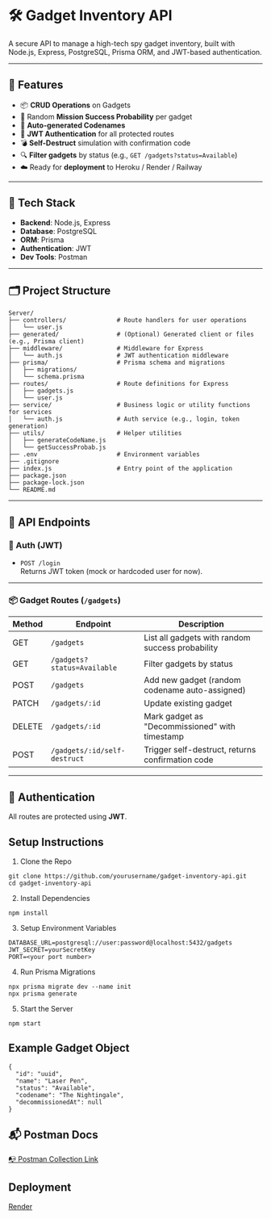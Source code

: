 # 🛠️ Gadget Inventory API

A secure API to manage a high-tech spy gadget inventory, built with Node.js, Express, PostgreSQL, Prisma ORM, and JWT-based authentication.

---

## 🚀 Features

- 📦 **CRUD Operations** on Gadgets
- 🎯 Random **Mission Success Probability** per gadget
- 🧠 **Auto-generated Codenames**
- 🔐 **JWT Authentication** for all protected routes
- 💣 **Self-Destruct** simulation with confirmation code
- 🔍 **Filter gadgets** by status (e.g., `GET /gadgets?status=Available`)
- ☁️ Ready for **deployment** to Heroku / Render / Railway

---

## 🧩 Tech Stack

- **Backend**: Node.js, Express
- **Database**: PostgreSQL
- **ORM**: Prisma
- **Authentication**: JWT
- **Dev Tools**: Postman

---

## 🗂️ Project Structure
```
Server/
├── controllers/              # Route handlers for user operations
│   └── user.js
├── generated/                # (Optional) Generated client or files (e.g., Prisma client)
├── middleware/               # Middleware for Express
│   └── auth.js               # JWT authentication middleware
├── prisma/                   # Prisma schema and migrations
│   ├── migrations/
│   └── schema.prisma
├── routes/                   # Route definitions for Express
│   ├── gadgets.js
│   └── user.js
├── service/                  # Business logic or utility functions for services
│   └── auth.js               # Auth service (e.g., login, token generation)
├── utils/                    # Helper utilities
│   ├── generateCodeName.js
│   └── getSuccessProbab.js
├── .env                      # Environment variables
├── .gitignore
├── index.js                  # Entry point of the application
├── package.json
├── package-lock.json
└── README.md
```

---

## 🧪 API Endpoints

### 🔐 Auth (JWT)

- `POST /login`  
  Returns JWT token (mock or hardcoded user for now).

---

### 📦 Gadget Routes (`/gadgets`)

| Method | Endpoint                       | Description |
|--------|--------------------------------|-------------|
| GET    | `/gadgets`                     | List all gadgets with random success probability |
| GET    | `/gadgets?status=Available`    | Filter gadgets by status |
| POST   | `/gadgets`                     | Add new gadget (random codename auto-assigned) |
| PATCH  | `/gadgets/:id`                 | Update existing gadget |
| DELETE | `/gadgets/:id`                 | Mark gadget as "Decommissioned" with timestamp |
| POST   | `/gadgets/:id/self-destruct`   | Trigger self-destruct, returns confirmation code |

---

## 🔐 Authentication

All routes are protected using **JWT**.  

## Setup Instructions

1. Clone the Repo
```
git clone https://github.com/yourusername/gadget-inventory-api.git
cd gadget-inventory-api
```

2. Install Dependencies
```
npm install
```

3. Setup Environment Variables
```
DATABASE_URL=postgresql://user:password@localhost:5432/gadgets
JWT_SECRET=yourSecretKey
PORT=<your port number>
```

4. Run Prisma Migrations
```
npx prisma migrate dev --name init
npx prisma generate
```

5. Start the Server
```
npm start
```

## Example Gadget Object
```
{
  "id": "uuid",
  "name": "Laser Pen",
  "status": "Available",
  "codename": "The Nightingale",
  "decommissionedAt": null
}
```

## 📬 Postman Docs
[📭 Postman Collection Link](https://web.postman.co/workspace/My-Workspace~f4467e26-0442-4f21-8ead-aca3c5e36c8c/collection/28834176-0fd0ecd5-7fb0-49c0-8d37-df66b7d47f4e)

## Deployment
[Render](https://dashboard.render.com/web/srv-d0j4aq7diees73d0gkl0)
